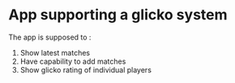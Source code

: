# App supporting a glicko system

The app is supposed to :
1. Show latest matches
2. Have capability to add matches
3. Show glicko rating of individual players
